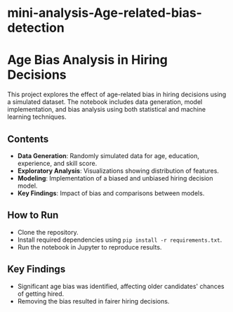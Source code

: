 # mini-analysis-Age-related-bias-detection

# Age Bias Analysis in Hiring Decisions

This project explores the effect of age-related bias in hiring decisions using a simulated dataset. The notebook includes data generation, model implementation, and bias analysis using both statistical and machine learning techniques.

## Contents
- **Data Generation**: Randomly simulated data for age, education, experience, and skill score.
- **Exploratory Analysis**: Visualizations showing distribution of features.
- **Modeling**: Implementation of a biased and unbiased hiring decision model.
- **Key Findings**: Impact of bias and comparisons between models.

## How to Run
- Clone the repository.
- Install required dependencies using `pip install -r requirements.txt`.
- Run the notebook in Jupyter to reproduce results.

## Key Findings
- Significant age bias was identified, affecting older candidates' chances of getting hired.
- Removing the bias resulted in fairer hiring decisions.
